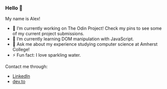 ### Hello 👋

<!--
**allx-g/allx-g** is a ✨ _special_ ✨ repository because its `README.md` (this file) appears on your GitHub profile.

Here are some ideas to get you started:

- 🔭 I’m currently working on ...
- 🌱 I’m currently learning ...
- 👯 I’m looking to collaborate on ...
- 🤔 I’m looking for help with ...
- 💬 Ask me about ...
- 📫 How to reach me: ...
- 😄 Pronouns: ...
- ⚡ Fun fact: ...
-->

My name is Alex!

- 🔭 I’m currently working on The Odin Project! Check my pins to see some of my current project submissions.
- 🌱 I’m currently learning DOM manipulation with JavaScript.
- 💬 Ask me about my experience studying computer science at Amherst College!
- ⚡ Fun fact: I love sparkling water.

Contact me through:
- [LinkedIn](https://www.linkedin.com/in/alexander-guel-2664a626b/)
- [dev.to](https://dev.to/allxg)